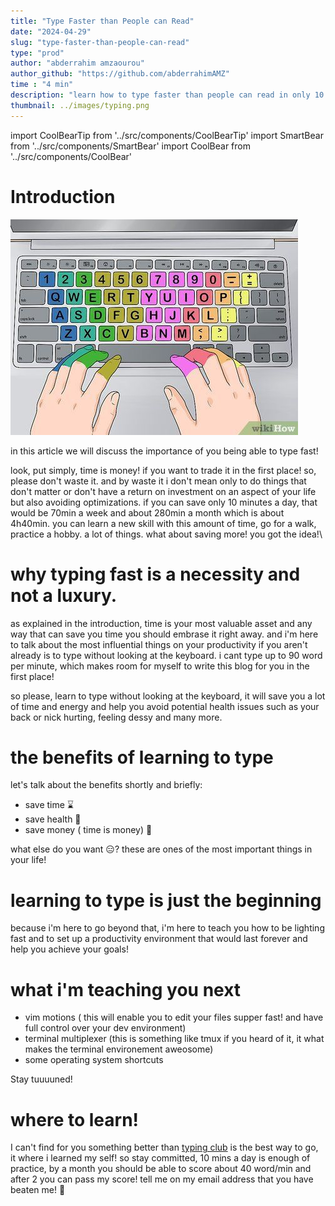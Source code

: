 ```yaml
---
title: "Type Faster than People can Read"
date: "2024-04-29"
slug: "type-faster-than-people-can-read"
type: "prod"
author: "abderrahim amzaourou"
author_github: "https://github.com/abderrahimAMZ"
time : "4 min"
description: "learn how to type faster than people can read in only 10 minutes"
thumbnail: ../images/typing.png
---
```


import CoolBearTip from '../src/components/CoolBearTip'
import SmartBear from '../src/components/SmartBear'
import CoolBear from '../src/components/CoolBear'


# Introduction

![image of human typing](../images/typing.png)

in this article we will discuss the importance of you being able to type fast!


look, put simply, time is money! if you want to trade it in the first place! so, please don't waste it. and by waste it i don't mean only to do things that don't matter or don't have a return on investment on an aspect of your life but also avoiding optimizations. if you can save only 10 minutes a day, that would be 70min a week and about 280min a month which is about 4h40min. you can learn a new skill with this amount of time, go for a walk, practice a hobby. a lot of things. what about saving more! you got the idea!\



# why typing fast is a necessity and not a luxury.



as explained in the introduction, time is your most valuable asset and any way that can save you time you should embrase it right away. and i'm here to talk about the most influential things on your productivity if you aren't already is to type without looking at the keyboard. i cant type up to 90 word per minute, which makes room for myself to write this blog for you in the first place!


so please, learn to type without looking at the keyboard, it will save you a lot of time and energy and help you avoid potential health issues such as your back or nick hurting, feeling dessy and many more.

# the benefits of learning to type

let's talk about the benefits shortly and briefly:

- save time ⌛
- save health 🦵
- save money ( time is money) 💸


what else do you want 😑? these are ones of the most important things in your life!




# learning to type is just the beginning

because i'm here to go beyond that, i'm here to teach you how to be lighting fast and to set up a productivity environment that would last forever and help you achieve your goals!



# what i'm teaching you next


- vim motions ( this will enable you to edit your files supper fast! and have full control over your dev environment)
- terminal multiplexer  (this is something like tmux if you heard of it, it what makes the terminal environement aweosome)
- some operating system shortcuts


Stay tuuuuned!



# where to learn!

I can't find for you something better than  [typing club](www.typingclub.com) is the best way to go, it where i learned my self! so stay committed, 10 mins a day is enough of practice, by a month you should be able to score about 40 word/min and after 2 you can pass my score! tell me on my email address that you have beaten me! 💪
